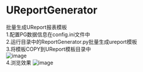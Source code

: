 # UReportGenerator
批量生成UReport报表模板  
1.配置PG数据信息在config.ini文件中  
2.运行目录中的ReportGenerator.py批量生成ureport模板  
3.将模板COPY到UReport模板目录中  
![image](https://user-images.githubusercontent.com/49675412/149872221-3860133c-047d-4922-9f7d-8781f36f177c.png)  
4.浏览效果
![image](https://user-images.githubusercontent.com/49675412/149874630-6b1790a0-915e-4f9a-9e61-e720e0f177ed.png)


